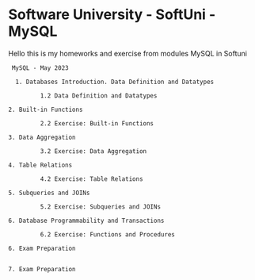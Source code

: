 # Software University - SoftUni - MySQL

Hello this is my homeworks and exercise from modules MySQL in Softuni



     MySQL - May 2023
  
      1. Databases Introduction. Data Definition and Datatypes
  
             1.2 Data Definition and Datatypes
  
    2. Built-in Functions
    
             2.2 Exercise: Built-in Functions
  
    3. Data Aggregation
  
             3.2 Exercise: Data Aggregation
        
    4. Table Relations
  
             4.2 Exercise: Table Relations
  
    5. Subqueries and JOINs
  
             5.2 Exercise: Subqueries and JOINs
             
    6. Database Programmability and Transactions
  
             6.2 Exercise: Functions and Procedures
      
    6. Exam Preparation
  
  
    7. Exam Preparation
